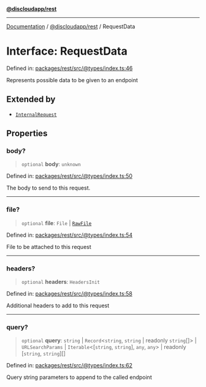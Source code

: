 [**@discloudapp/rest**](../README.md)

***

[Documentation](../../../packages.md) / [@discloudapp/rest](../README.md) / RequestData

# Interface: RequestData

Defined in: [packages/rest/src/@types/index.ts:46](https://github.com/discloud/discloud.app/blob/8d6df0b18784d1a4408701ac8e6b9db44dbb7133/packages/rest/src/@types/index.ts#L46)

Represents possible data to be given to an endpoint

## Extended by

- [`InternalRequest`](InternalRequest.md)

## Properties

### body?

> `optional` **body**: `unknown`

Defined in: [packages/rest/src/@types/index.ts:50](https://github.com/discloud/discloud.app/blob/8d6df0b18784d1a4408701ac8e6b9db44dbb7133/packages/rest/src/@types/index.ts#L50)

The body to send to this request.

***

### file?

> `optional` **file**: `File` \| [`RawFile`](../../../discloud.app/interfaces/RawFile.md)

Defined in: [packages/rest/src/@types/index.ts:54](https://github.com/discloud/discloud.app/blob/8d6df0b18784d1a4408701ac8e6b9db44dbb7133/packages/rest/src/@types/index.ts#L54)

File to be attached to this request

***

### headers?

> `optional` **headers**: `HeadersInit`

Defined in: [packages/rest/src/@types/index.ts:58](https://github.com/discloud/discloud.app/blob/8d6df0b18784d1a4408701ac8e6b9db44dbb7133/packages/rest/src/@types/index.ts#L58)

Additional headers to add to this request

***

### query?

> `optional` **query**: `string` \| `Record`\<`string`, `string` \| readonly `string`[]\> \| `URLSearchParams` \| `Iterable`\<\[`string`, `string`\], `any`, `any`\> \| readonly \[`string`, `string`\][]

Defined in: [packages/rest/src/@types/index.ts:62](https://github.com/discloud/discloud.app/blob/8d6df0b18784d1a4408701ac8e6b9db44dbb7133/packages/rest/src/@types/index.ts#L62)

Query string parameters to append to the called endpoint
